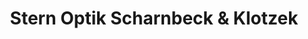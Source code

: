 ---
title: "Stern Optik Scharnbeck & Klotzek"
url: /potsdam/stern-optik-scharnbeck-und-klotzek/
shop: Optiker
---